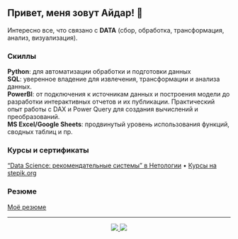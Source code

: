 ## Привет, меня зовут Айдар! :wave:
Интересно все, что связано с **DATA** (сбор, обработка, трансформация, анализ, визуализация).

### Скиллы
**Python**: для автоматизации обработки и подготовки данных \
**SQL**: уверенное владение для извлечения, трансформации и анализа данных. \
**PowerBI**: от подключения к источникам данных и построения модели до разработки интерактивных отчетов и их публикации. Практический опыт работы с DAX и Power Query для создания вычислений и преобразований. \
**MS Excel/Google Sheets**: продвинутый уровень использования функций, сводных таблиц и пр.

### Курсы и сертификаты
<a href="https://github.com/iaidarf/Certificates/blob/main/certificate_netology_DS.pdf">“Data Science: рекомендательные системы” в Нетологии</a> •
<a href="https://github.com/iaidarf/Certificates">Курсы на stepik.org</a>

### Резюме
<a href="https://myresume.ru/resume/mRqOHLXLICR"/>Моё резюме</a>

<hr>
<div align="center"> 
  <a href="https://t.me/iaidarf"> <img src="https://img.shields.io/badge/-telegram-blue?style=for-the-badge" /> </a>
  <a href="mailto:i_a_f@mail.ru"> <img src="https://img.shields.io/badge/-email-blue?style=for-the-badge" /> </a>
 </div>

